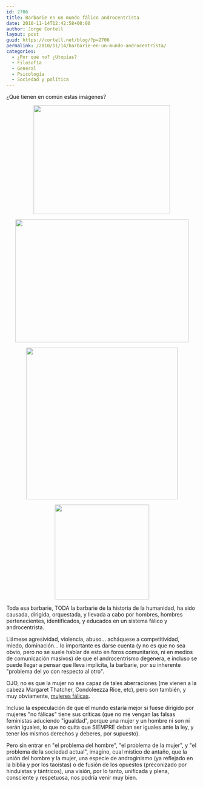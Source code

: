 ```yaml
---
id: 2706
title: Barbarie en un mundo fálico androcentrista
date: 2010-11-14T12:42:58+00:00
author: Jorge Cortell
layout: post
guid: https://cortell.net/blog/?p=2706
permalink: /2010/11/14/barbarie-en-un-mundo-androcentrista/
categories:
  - ¿Por qué no? ¿Utopías?
  - Filosofí­a
  - General
  - Psicología
  - Sociedad y polí­tica
---
```

¿Qué tienen en común estas imágenes?

<p style="text-align: center">
  <img class="aligncenter" title="Abu Graib" src="https://www.canalred.info/Galeria-de-imagenes/Historia/Barbarie.jpg" alt="" width="360" height="287" />
</p>

<p style="text-align: center">
  <img class="aligncenter" title="Hitler" src="https://3.bp.blogspot.com/_nKt8wuEWbSo/SvX_kuNp-eI/AAAAAAAAAAc/U2SaUeQRs8Y/S692/hitler8.jpg" alt="" width="457" height="324" />
</p>

<p style="text-align: center">
  <img class="aligncenter" title="Hooligans" src="https://ssa.masfm.com/wp-content/uploads/2010/08/violencia-futbol.jpg" alt="" width="400" height="400" />
</p>

<p style="text-align: center">
  <img class="aligncenter" title="PolPot" src="https://www.thepeoplesvoice.org/cgi-bin/blogs/media/polpot_jpg_kissinger.JPG" alt="" width="249" height="250" />
</p>

<p style="text-align: left">
  Toda esa barbarie, TODA la barbarie de la historia de la humanidad, ha sido causada, dirigida, orquestada, y llevada a cabo por hombres, hombres pertenecientes, identificados, y educados en un sistema fálico y androcentrista.
</p>

<p style="text-align: left">
  Llámese agresividad, violencia, abuso... acháquese a competitividad, miedo, dominación... lo importante es darse cuenta (y no es que no sea obvio, pero no se suele hablar de esto en foros comunitarios, ni en medios de comunicación masivos) de que el androcentrismo degenera, e incluso se puede llegar a pensar que lleva implícita, la barbarie, por su inherente "problema del yo con respecto al otro".
</p>

<p style="text-align: left">
  OJO, no es que la mujer no sea capaz de tales aberraciones (me vienen a la cabeza Margaret Thatcher, Condoleezza Rice, etc), pero son también, y muy obviamente, <a title="https://www.tuanalista.com/Diccionario-Psicoanalisis/5094/Falica-(mujer-o-madre).htm" href="https://www.tuanalista.com/Diccionario-Psicoanalisis/5094/Falica-(mujer-o-madre).htm" target="_blank">mujeres fálicas</a>.
</p>

<p style="text-align: left">
  Incluso la especulación de que el mundo estaría mejor si fuese dirigido por mujeres "no fálicas" tiene sus críticas (que no me vengan las falsas feministas aduciendo "igualdad", porque una mujer y un hombre ni son ni serán iguales, lo que no quita que SIEMPRE deban ser iguales ante la ley, y tener los mismos derechos y deberes, por supuesto).
</p>

<p style="text-align: left">
  Pero sin entrar en "el problema del hombre", "el problema de la mujer", y "el problema de la sociedad actual", imagino, cual místico de antaño, que la unión del hombre y la mujer, una especie de androginismo (ya reflejado en la biblia y por los taoístas) o de fusión de los opuestos (preconizado por hinduistas y tántricos), una visión, por lo tanto, unificada y plena, consciente y respetuosa, nos podría venir muy bien.
</p>